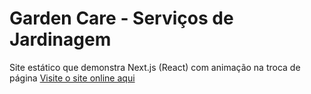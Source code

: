 # Garden Care - Serviços de Jardinagem

Site estático que demonstra Next.js (React) com animação na troca de página
[Visite o site online aqui](https://garden-care.franzisk.now.sh "Garden Care")
